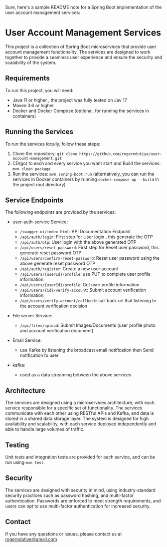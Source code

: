 Sure, here's a sample README note for a Spring Boot implementation of the user account management services:

# User Account Management Services

This project is a collection of Spring Boot microservices that provide user account management functionality. The services are designed to work together to provide a seamless user experience and ensure the security and scalability of the system.

## Requirements

To run this project, you will need:

- Java 11 or higher , the project was fully tested on Jav 17
- Maven 3.6 or higher
- Docker and Docker Compose (optional, for running the services in containers)

## Running the Services

To run the services locally, follow these steps:

1. Clone the repository: `git clone https://github.com/rogerndutiye/user-account-management.git`
2. CD(go) to each and every service you want start and Build the services: `mvn clean package`
3. Run the services: `mvn spring-boot:run` (alternatively, you can run the services in Docker containers by running `docker-compose up --build` in the project root directory)

## Service Endpoints

The following endpoints are provided by the services:

- user-auth-service Service:
    - `/swagger-ui/index.html`: API Documentation Endpoint
    - `/api/auth/login`: First step for User login , this generate the OTP 
    - `/api/auth/otp`: User login with the above generated OTP
    - `/api/users/reset-password`: First step for Reset user password, this generate reset password OTP
    - `/api/users/confirm-reset-password`: Reset user password using the above generate reset password OTP
    - `/api/auth/register`: Create a new user account
    - `/api/users/{userId}/profile`: use PUT to complete user profile information
    - `/api/users/{userId}/profile`: Get user profile information
    - `/api/users/{id}/verify-account`: Submit account verification information
    - `/api/users/verify-account/callback`: call back url that listening to the account verification decision
  
- File server Service:
    - `/api/files/upload`: Submit Images/Documents (user profile photo and account verification document) 

- Email Service:
    - use Kafka by listening the broadcast email notification then Send notification to user

- kafka:
    - used as a data streaming between the above services

## Architecture

The services are designed using a microservices architecture, with each service responsible for a specific set of functionality. The services communicate with each other using RESTful APIs and Kafka, and data is stored in a shared data storage layer. The system is designed for high availability and scalability, with each service deployed independently and able to handle large volumes of traffic.

## Testing

Unit tests and integration tests are provided for each service, and can be run using `mvn test`.

## Security

The services are designed with security in mind, using industry-standard security practices such as password hashing, and multi-factor authentication. Passwords are enforced to meet strength requirements, and users can opt to use multi-factor authentication for increased security.

## Contact

If you have any questions or issues, please contact us at rogerndutiye@gmail.com